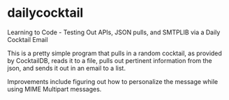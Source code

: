 # dailycocktail
Learning to Code - Testing Out APIs, JSON pulls, and SMTPLIB via a Daily Cocktail Email

This is a pretty simple program that pulls in a random cocktail, as provided by CocktailDB, 
reads it to a file, pulls out pertinent information from the json, and sends it out in an email to a list. 

Improvements include figuring out how to personalize the message while using MIME Multipart messages.
